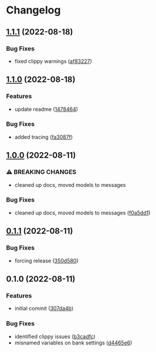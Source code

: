 # Changelog

## [1.1.1](https://github.com/beckler/pirate-midi-rs/compare/v1.1.0...v1.1.1) (2022-08-18)


### Bug Fixes

* fixed clippy warnings ([af83227](https://github.com/beckler/pirate-midi-rs/commit/af832276b1550532d3bbe0c2a8ceb3b5f0630c93))

## [1.1.0](https://github.com/beckler/pirate-midi-rs/compare/v1.0.0...v1.1.0) (2022-08-18)


### Features

* update readme ([1478464](https://github.com/beckler/pirate-midi-rs/commit/1478464e4c3f0727a43b6cd6fb45fb7750501846))


### Bug Fixes

* added tracing ([fa3087f](https://github.com/beckler/pirate-midi-rs/commit/fa3087f9e3097eae412ca7ddfdaf878887b03a09))

## [1.0.0](https://github.com/beckler/pirate-midi-rs/compare/v0.1.1...v1.0.0) (2022-08-11)


### ⚠ BREAKING CHANGES

* cleaned up docs, moved models to messages

### Bug Fixes

* cleaned up docs, moved models to messages ([f0a5dd1](https://github.com/beckler/pirate-midi-rs/commit/f0a5dd17a47400b47779cf253f82b28fda899b5e))

## [0.1.1](https://github.com/beckler/pirate-midi-rs/compare/v0.1.0...v0.1.1) (2022-08-11)


### Bug Fixes

* forcing release ([350d580](https://github.com/beckler/pirate-midi-rs/commit/350d580164bbb43449e099dcdea3a37404e889c7))

## 0.1.0 (2022-08-11)


### Features

* initial commit ([307da4b](https://github.com/beckler/pirate-midi-rs/commit/307da4b198f8a48cfc72fca17ebbc8136f072abc))


### Bug Fixes

* identified clippy issues ([b3cadfc](https://github.com/beckler/pirate-midi-rs/commit/b3cadfc0b0a90ae7e93443e0bc4f4689f7dedb11))
* misnamed variables on bank settings ([d4465e6](https://github.com/beckler/pirate-midi-rs/commit/d4465e6d9c3aa55d82d440b7e41b77331676043b))
